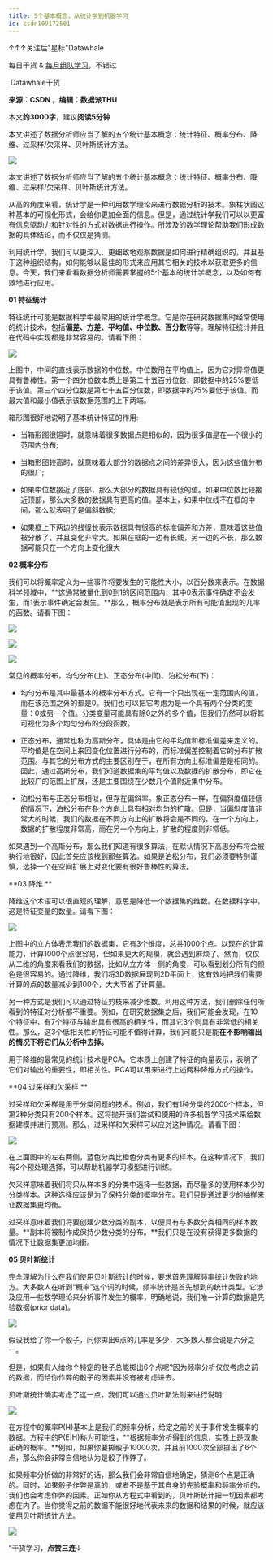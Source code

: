 ```yaml
---
title: 5个基本概念，从统计学到机器学习
id: csdn109172501
---
```


↑↑↑关注后"星标"Datawhale

每日干货 & [每月组队学习](https://mp.weixin.qq.com/mp/appmsgalbum?__biz=MzIyNjM2MzQyNg%3D%3D&action=getalbum&album_id=1338040906536108033#wechat_redirect)，不错过

 Datawhale干货 

**来源：CSDN ，编辑：数据派THU**

本文****约3000字****，建议**阅读5分钟**

本文讲述了数据分析师应当了解的五个统计基本概念：统计特征、概率分布、降维、过采样/欠采样、贝叶斯统计方法。

![](../img/b0bfc07bb29c28e5ff20f7bdd8405a6e.png)

本文讲述了数据分析师应当了解的五个统计基本概念：统计特征、概率分布、降维、过采样/欠采样、贝叶斯统计方法。

从高的角度来看，统计学是一种利用数学理论来进行数据分析的技术。象柱状图这种基本的可视化形式，会给你更加全面的信息。但是，通过统计学我们可以以更富有信息驱动力和针对性的方式对数据进行操作。所涉及的数学理论帮助我们形成数据的具体结论，而不仅仅是猜测。

利用统计学，我们可以更深入、更细致地观察数据是如何进行精确组织的，并且基于这种组织结构，如何能够以最佳的形式来应用其它相关的技术以获取更多的信息。今天，我们来看看数据分析师需要掌握的5个基本的统计学概念，以及如何有效地进行应用。

**01 特征统计**

特征统计可能是数据科学中最常用的统计学概念。它是你在研究数据集时经常使用的统计技术，包括**偏差、方差、平均值、中位数、百分数**等等。理解特征统计并且在代码中实现都是非常容易的。请看下图：

![](../img/ebb92c0201c5f4370778abf0a8880868.png)

上图中，中间的直线表示数据的中位数。中位数用在平均值上，因为它对异常值更具有鲁棒性。第一个四分位数本质上是第二十五百分位数，即数据中的25%要低于该值。第三个四分位数是第七十五百分位数，即数据中的75%要低于该值。而最大值和最小值表示该数据范围的上下两端。

箱形图很好地说明了基本统计特征的作用:

*   当箱形图很短时，就意味着很多数据点是相似的，因为很多值是在一个很小的范围内分布;

*   当箱形图较高时，就意味着大部分的数据点之间的差异很大，因为这些值分布的很广;

*   如果中位数接近了底部，那么大部分的数据具有较低的值。如果中位数比较接近顶部，那么大多数的数据具有更高的值。基本上，如果中位线不在框的中间，那么就表明了是偏斜数据;

*   如果框上下两边的线很长表示数据具有很高的标准偏差和方差，意味着这些值被分散了，并且变化非常大。如果在框的一边有长线，另一边的不长，那么数据可能只在一个方向上变化很大

**02 概率分布**

我们可以将概率定义为一些事件将要发生的可能性大小，以百分数来表示。在数据科学领域中，**这通常被量化到0到1的区间范围内，其中0表示事件确定不会发生，而1表示事件确定会发生。**那么，概率分布就是表示所有可能值出现的几率的函数。请看下图：

![](../img/838fc751165bdf9e1323336a022e0c49.png)

![](../img/1cd308c0c47942a78c0edad21d476708.png)

![](../img/984df67704f7e2c658cc6fc1f3109fc2.png)

常见的概率分布，均匀分布(上)、正态分布(中间)、泊松分布(下)：

*   均匀分布是其中最基本的概率分布方式。它有一个只出现在一定范围内的值，而在该范围之外的都是0。我们也可以把它考虑为是一个具有两个分类的变量：0或另一个值。分类变量可能具有除0之外的多个值，但我们仍然可以将其可视化为多个均匀分布的分段函数。

*   正态分布，通常也称为高斯分布，具体是由它的平均值和标准偏差来定义的。平均值是在空间上来回变化位置进行分布的，而标准偏差控制着它的分布扩散范围。与其它的分布方式的主要区别在于，在所有方向上标准偏差是相同的。因此，通过高斯分布，我们知道数据集的平均值以及数据的扩散分布，即它在比较广的范围上扩展，还是主要围绕在少数几个值附近集中分布。

*   泊松分布与正态分布相似，但存在偏斜率。象正态分布一样，在偏斜度值较低的情况下，泊松分布在各个方向上具有相对均匀的扩散。但是，当偏斜度值非常大的时候，我们的数据在不同方向上的扩散将会是不同的。在一个方向上，数据的扩散程度非常高，而在另一个方向上，扩散的程度则非常低。

如果遇到一个高斯分布，那么我们知道有很多算法，在默认情况下高思分布将会被执行地很好，因此首先应该找到那些算法。如果是泊松分布，我们必须要特别谨慎，选择一个在空间扩展上对变化要有很好鲁棒性的算法。

**03 降维 **

降维这个术语可以很直观的理解，意思是降低一个数据集的维数。在数据科学中，这是特征变量的数量。请看下图：

![](../img/7bdf377a494bdc3b5d77a2dd60348160.png)

上图中的立方体表示我们的数据集，它有3个维度，总共1000个点。以现在的计算能力，计算1000个点很容易，但如果更大的规模，就会遇到麻烦了。然而，仅仅从二维的角度来看我们的数据，比如从立方体一侧的角度，可以看到划分所有的颜色是很容易的。通过降维，我们将3D数据展现到2D平面上，这有效地把我们需要计算的点的数量减少到100个，大大节省了计算量。

另一种方式是我们可以通过特征剪枝来减少维数。利用这种方法，我们删除任何所看到的特征对分析都不重要。例如，在研究数据集之后，我们可能会发现，在10个特征中，有7个特征与输出具有很高的相关性，而其它3个则具有非常低的相关性。那么，这3个低相关性的特征可能不值得计算，我们可能只是能**在不影响输出的情况下将它们从分析中去掉。**

用于降维的最常见的统计技术是PCA，它本质上创建了特征的向量表示，表明了它们对输出的重要性，即相关性。PCA可以用来进行上述两种降维方式的操作。

**04 过采样和欠采样 **

过采样和欠采样是用于分类问题的技术。例如，我们有1种分类的2000个样本，但第2种分类只有200个样本。这将抛开我们尝试和使用的许多机器学习技术来给数据建模并进行预测。那么，过采样和欠采样可以应对这种情况。请看下图：

![](../img/f8c89ed5eabb61df83f9d4f9f103f0b7.png)

在上面图中的左右两侧，蓝色分类比橙色分类有更多的样本。在这种情况下，我们有2个预处理选择，可以帮助机器学习模型进行训练。

欠采样意味着我们将只从样本多的分类中选择一些数据，而尽量多的使用样本少的分类样本。这种选择应该是为了保持分类的概率分布。我们只是通过更少的抽样来让数据集更均衡。

过采样意味着我们将要创建少数分类的副本，以便具有与多数分类相同的样本数量。**副本将被制作成保持少数分类的分布。**我们只是在没有获得更多数据的情况下让数据集更加均衡。

**05 贝叶斯统计**

完全理解为什么在我们使用贝叶斯统计的时候，要求首先理解频率统计失败的地方。大多数人在听到“概率”这个词的时候，频率统计是首先想到的统计类型。它涉及应用一些数学理论来分析事件发生的概率，明确地说，我们唯一计算的数据是先验数据(prior data)。

![](../img/8a079d0c368e8784df36f5facb79197f.png)

假设我给了你一个骰子，问你掷出6点的几率是多少，大多数人都会说是六分之一。

但是，如果有人给你个特定的骰子总能掷出6个点呢?因为频率分析仅仅考虑之前的数据，而给你作弊的骰子的因素并没有被考虑进去。

贝叶斯统计确实考虑了这一点，我们可以通过贝叶斯法则来进行说明:

![](../img/fc23c157288a22c6c59b00894d67b45a.png)

在方程中的概率P(H)基本上是我们的频率分析，给定之前的关于事件发生概率的数据。方程中的P(E|H)称为可能性，**根据频率分析得到的信息，实质上是现象正确的概率。**例如，如果你要掷骰子10000次，并且前1000次全部掷出了6个点，那么你会非常自信地认为是骰子作弊了。

如果频率分析做的非常好的话，那么我们会非常自信地确定，猜测6个点是正确的。同时，如果骰子作弊是真的，或者不是基于其自身的先验概率和频率分析的，我们也会考虑作弊的因素。正如你从方程式中看到的，贝叶斯统计把一切因素都考虑在内了。当你觉得之前的数据不能很好地代表未来的数据和结果的时候，就应该使用贝叶斯统计方法。

![](../img/ac1260bd6d55ebcd4401293b8b1ef5ff.png)

“干货学习，**点****赞****三连**↓
